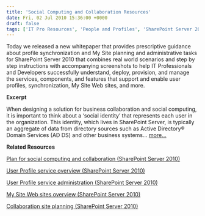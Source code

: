 ```yaml
---
title: 'Social Computing and Collaboration Resources'
date: Fri, 02 Jul 2010 15:36:00 +0000
draft: false
tags: ['IT Pro Resources', 'People and Profiles', 'SharePoint Server 2010', 'Uncategorized']
---
```


Today we released a new whitepaper that provides prescriptive guidance about profile synchronization and My Site planning and administrative tasks for SharePoint Server 2010 that combines real world scenarios and step by step instructions with accompanying screenshots to help IT Professionals and Developers successfully understand, deploy, provision, and manage the services, components, and features that support and enable user profiles, synchronization, My Site Web sites, and more.

**Excerpt**

When designing a solution for business collaboration and social computing, it is important to think about a ‘social identity’ that represents each user in the organization. This identity, which lives in SharePoint Server, is typically an aggregate of data from directory sources such as Active Directory® Domain Services (AD DS) and other business systems… [more…](http://www.microsoft.com/downloads/details.aspx?FamilyID=cd93bc74-d923-4dc9-b112-715d5ddb64fd&displaylang=en)

**Related Resources**

[Plan for social computing and collaboration (SharePoint Server 2010)](http://technet.microsoft.com/en-us/library/ee662531.aspx)

[User Profile service overview (SharePoint Server 2010)](http://technet.microsoft.com/en-us/library/ee662538.aspx)

[User Profile service administration (SharePoint Server 2010)](http://technet.microsoft.com/en-us/library/ee721050.aspx)

[My Site Web sites overview (SharePoint Server 2010)](http://technet.microsoft.com/en-us/library/ff382643.aspx)

[Collaboration site planning (SharePoint Server 2010)](http://technet.microsoft.com/en-us/library/cc262388.aspx)
